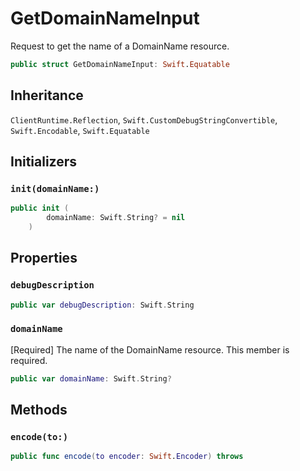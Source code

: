 # GetDomainNameInput

Request to get the name of a DomainName resource.

``` swift
public struct GetDomainNameInput: Swift.Equatable 
```

## Inheritance

`ClientRuntime.Reflection`, `Swift.CustomDebugStringConvertible`, `Swift.Encodable`, `Swift.Equatable`

## Initializers

### `init(domainName:)`

``` swift
public init (
        domainName: Swift.String? = nil
    )
```

## Properties

### `debugDescription`

``` swift
public var debugDescription: Swift.String 
```

### `domainName`

\[Required\] The name of the DomainName resource.
This member is required.

``` swift
public var domainName: Swift.String?
```

## Methods

### `encode(to:)`

``` swift
public func encode(to encoder: Swift.Encoder) throws 
```
